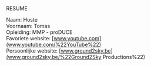 RESUME



Naam: Hoste <br>
Voornaam: Tomas <br>
Opleiding: MMP - proDUCE <br>
Favoriete website: [www.youtube.com](www.youtube.com/%22YouTube%22) <br>
Persoonlijke website: [www.ground2sky.be](www.ground2sky.be/%22Ground2Sky Productions%22) <br>
